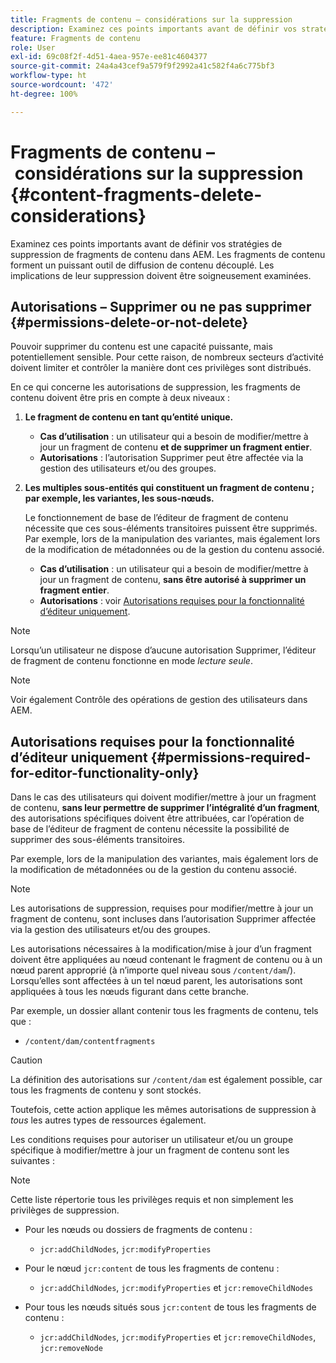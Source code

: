 ```yaml
---
title: Fragments de contenu – considérations sur la suppression
description: Examinez ces points importants avant de définir vos stratégies de suppression de fragments de contenu dans AEM. Les fragments de contenu forment un puissant outil de diffusion de contenu découplé. Les implications de leur suppression doivent être soigneusement examinées.
feature: Fragments de contenu
role: User
exl-id: 69c08f2f-4d51-4aea-957e-ee81c4604377
source-git-commit: 24a4a43cef9a579f9f2992a41c582f4a6c775bf3
workflow-type: ht
source-wordcount: '472'
ht-degree: 100%

---
```


# Fragments de contenu – considérations sur la suppression {#content-fragments-delete-considerations}

Examinez ces points importants avant de définir vos stratégies de suppression de fragments de contenu dans AEM. Les fragments de contenu forment un puissant outil de diffusion de contenu découplé. Les implications de leur suppression doivent être soigneusement examinées.

## Autorisations – Supprimer ou ne pas supprimer {#permissions-delete-or-not-delete}

Pouvoir supprimer du contenu est une capacité puissante, mais potentiellement sensible. Pour cette raison, de nombreux secteurs d’activité doivent limiter et contrôler la manière dont ces privilèges sont distribués.

En ce qui concerne les autorisations de suppression, les fragments de contenu doivent être pris en compte à deux niveaux :

1. **Le fragment de contenu en tant qu’entité unique.**

   * **Cas d’utilisation** : un utilisateur qui a besoin de modifier/mettre à jour un fragment de contenu **et de supprimer un fragment entier**.
   * **Autorisations** : l’autorisation Supprimer peut être affectée via la gestion des utilisateurs et/ou des groupes. <!-- The [Delete](/help/sites-administering/security.md#actions) permission can be [assigned through User and/or Group Management](/help/sites-administering/security.md#managing-permissions). -->

2. **Les multiples sous-entités qui constituent un fragment de contenu ; par exemple, les variantes, les sous-nœuds.**

   Le fonctionnement de base de l’éditeur de fragment de contenu nécessite que ces sous-éléments transitoires puissent être supprimés. Par exemple, lors de la manipulation des variantes, mais également lors de la modification de métadonnées ou de la gestion du contenu associé.

   * **Cas d’utilisation** : un utilisateur qui a besoin de modifier/mettre à jour un fragment de contenu, **sans être autorisé à supprimer un fragment entier**.
   * **Autorisations** : voir [Autorisations requises pour la fonctionnalité d’éditeur uniquement](#permissions-required-for-editor-functionality-only).

>[!NOTE]
>
>Lorsqu’un utilisateur ne dispose d’aucune autorisation Supprimer, l’éditeur de fragment de contenu fonctionne en mode *lecture seule*. <!-- When a user does not have any [Delete](/help/sites-administering/security.md#actions) permissions, the Content Fragment editor operates in *read-only* mode. -->

>[!NOTE]
>
>Voir également Contrôle des opérations de gestion des utilisateurs dans AEM. <!-- See also [How to Audit User Management Operations in AEM](/help/sites-administering/audit-user-management-operations.md). -->

## Autorisations requises pour la fonctionnalité d’éditeur uniquement {#permissions-required-for-editor-functionality-only}

Dans le cas des utilisateurs qui doivent modifier/mettre à jour un fragment de contenu, **sans leur permettre de supprimer l’intégralité d’un fragment**, des autorisations spécifiques doivent être attribuées, car l’opération de base de l’éditeur de fragment de contenu nécessite la possibilité de supprimer des sous-éléments transitoires.

Par exemple, lors de la manipulation des variantes, mais également lors de la modification de métadonnées ou de la gestion du contenu associé.

>[!NOTE]
>
>Les autorisations de suppression, requises pour modifier/mettre à jour un fragment de contenu, sont incluses dans l’autorisation Supprimer<!-- The delete permissions, required to edit/update a Content Fragment, are included in the Delete permission [assigned through User and/or Group Management](/help/sites-administering/security.md#managing-permissions). --> affectée via la gestion des utilisateurs et/ou des groupes. 

Les autorisations nécessaires à la modification/mise à jour d’un fragment doivent être appliquées au nœud contenant le fragment de contenu ou à un nœud parent approprié (à n’importe quel niveau sous `/content/dam`/). Lorsqu’elles sont affectées à un tel nœud parent, les autorisations sont appliquées à tous les nœuds figurant dans cette branche.

Par exemple, un dossier allant contenir tous les fragments de contenu, tels que :

* `/content/dam/contentfragments`

>[!CAUTION]
>
>La définition des autorisations sur `/content/dam` est également possible, car tous les fragments de contenu y sont stockés.
>
>Toutefois, cette action applique les mêmes autorisations de suppression à *tous* les autres types de ressources également.

Les conditions requises pour autoriser un utilisateur et/ou un groupe spécifique à modifier/mettre à jour un fragment de contenu sont les suivantes :

>[!NOTE]
>
>Cette liste répertorie tous les privilèges requis et non simplement les privilèges de suppression.

* Pour les nœuds ou dossiers de fragments de contenu :

   * `jcr:addChildNodes`, `jcr:modifyProperties`

* Pour le nœud `jcr:content` de tous les fragments de contenu :

   * `jcr:addChildNodes`, `jcr:modifyProperties` et `jcr:removeChildNodes`

* Pour tous les nœuds situés sous `jcr:content` de tous les fragments de contenu :

   * `jcr:addChildNodes`, `jcr:modifyProperties` et `jcr:removeChildNodes`, `jcr:removeNode`

<!-- There is no CRXDE Lite -->

<!--
These `remove` privileges must be [administered using Access Control Lists, within CRXDE Lite](/help/sites-administering/user-group-ac-admin.md#access-right-management). 

The `add` and `modify` privileges can also be administered in CRXDE Lite, or using the User Management console.

For example, the definition of the `remove` privileges for a group `content-authors-no-delete`:

![cf-delete-03](assets/cf-delete-03.png)
-->
